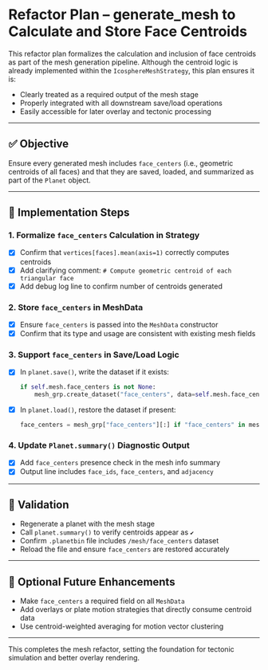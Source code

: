# Refactor Plan – generate_mesh to Calculate and Store Face Centroids

This refactor plan formalizes the calculation and inclusion of face centroids as part of the mesh generation pipeline.
Although the centroid logic is already implemented within the `IcosphereMeshStrategy`, this plan ensures it is:
- Clearly treated as a required output of the mesh stage
- Properly integrated with all downstream save/load operations
- Easily accessible for later overlay and tectonic processing

---

## ✅ Objective
Ensure every generated mesh includes `face_centers` (i.e., geometric centroids of all faces) and that they are saved, loaded, and summarized as part of the `Planet` object.

---

## 🔧 Implementation Steps

### 1. **Formalize `face_centers` Calculation in Strategy**
- [x] Confirm that `vertices[faces].mean(axis=1)` correctly computes centroids
- [x] Add clarifying comment: `# Compute geometric centroid of each triangular face`
- [x] Add debug log line to confirm number of centroids generated

### 2. **Store `face_centers` in MeshData**
- [x] Ensure `face_centers` is passed into the `MeshData` constructor
- [x] Confirm that its type and usage are consistent with existing mesh fields

### 3. **Support `face_centers` in Save/Load Logic**
- [x] In `planet.save()`, write the dataset if it exists:
  ```python
  if self.mesh.face_centers is not None:
      mesh_grp.create_dataset("face_centers", data=self.mesh.face_centers)
  ```
- [x] In `planet.load()`, restore the dataset if present:
  ```python
  face_centers = mesh_grp["face_centers"][:] if "face_centers" in mesh_grp else None
  ```

### 4. **Update `Planet.summary()` Diagnostic Output**
- [x] Add `face_centers` presence check in the mesh info summary
- [x] Output line includes `face_ids`, `face_centers`, and `adjacency`

---

## 🧪 Validation
- Regenerate a planet with the mesh stage
- Call `planet.summary()` to verify centroids appear as `✔`
- Confirm `.planetbin` file includes `/mesh/face_centers` dataset
- Reload the file and ensure `face_centers` are restored accurately

---

## 🔄 Optional Future Enhancements
- Make `face_centers` a required field on all `MeshData`
- Add overlays or plate motion strategies that directly consume centroid data
- Use centroid-weighted averaging for motion vector clustering

---

This completes the mesh refactor, setting the foundation for tectonic simulation and better overlay rendering.

